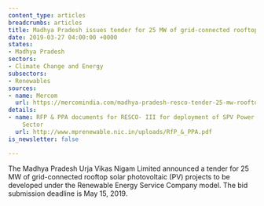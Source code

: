 ```yaml
---
content_type: articles
breadcrumbs: articles
title: Madhya Pradesh issues tender for 25 MW of grid-connected rooftop solar
date: 2019-03-27 04:00:00 +0000
states:
- Madhya Pradesh
sectors:
- Climate Change and Energy
subsectors:
- Renewables
sources:
- name: Mercom
  url: https://mercomindia.com/madhya-pradesh-resco-tender-25-mw-rooftop-solar/
details:
- name: RFP & PPA documents for RESCO- III for deployment of SPV Power Plants in Industrial
    Sector
  url: http://www.mprenewable.nic.in/uploads/RfP_&_PPA.pdf
is_newsletter: false

---
```

The Madhya Pradesh Urja Vikas Nigam Limited announced a tender for 25 MW of grid-connected rooftop solar photovoltaic (PV) projects to be developed under the Renewable Energy Service Company model. The bid submission deadline is May 15, 2019.
